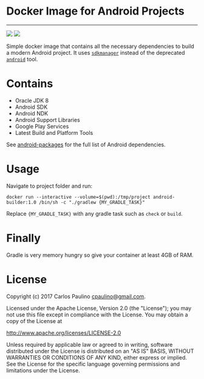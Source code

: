 # Docker Image for Android Projects
---
[![](https://images.microbadger.com/badges/image/carlospaulino/android-builder.svg)](https://microbadger.com/images/carlospaulino/android-builder "Get your own image badge on microbadger.com") [![](https://images.microbadger.com/badges/version/carlospaulino/android-builder.svg)](https://microbadger.com/images/carlospaulino/android-builder "Get your own version badge on microbadger.com")

Simple docker image that contains all the necessary dependencies to build a modern Android project. It uses [`sdkmanager`](https://developer.android.com/studio/command-line/sdkmanager.html) instead of the deprecated [`android`](http://tools.android.com/recent/androidsdktoolsrevision2530feb2017) tool.

# Contains

* Oracle JDK 8
* Android SDK
* Android NDK
* Android Support Libraries
* Google Play Services
* Latest Build and Platform Tools

See [android-packages](./android-packages) for the full list of Android dependencies.

# Usage

Navigate to project folder and run:

```
docker run --interactive --volume=$(pwd):/tmp/project android-builder:1.0 /bin/sh -c "./gradlew {MY_GRADLE_TASK}"
```

Replace `{MY_GRADLE_TASK}` with any gradle task such as `check` or `build`.

# Finally
Gradle is very memory hungry so give your container at least 4GB of RAM.

# License

Copyright (c) 2017 Carlos Paulino <cpaulino@gmail.com>.

Licensed under the Apache License, Version 2.0 (the "License");
you may not use this file except in compliance with the License.
You may obtain a copy of the License at

http://www.apache.org/licenses/LICENSE-2.0

Unless required by applicable law or agreed to in writing, software
distributed under the License is distributed on an "AS IS" BASIS,
WITHOUT WARRANTIES OR CONDITIONS OF ANY KIND, either express or implied.
See the License for the specific language governing permissions and
limitations under the License.